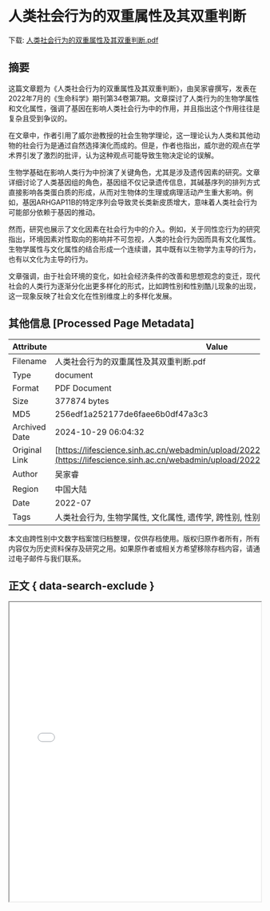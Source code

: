 # 人类社会行为的双重属性及其双重判断

<!-- tcd_download_link -->
下载: [人类社会行为的双重属性及其双重判断.pdf](人类社会行为的双重属性及其双重判断.pdf)
<!-- tcd_download_link_end -->

## 摘要

<!-- tcd_abstract -->
这篇文章题为《人类社会行为的双重属性及其双重判断》，由吴家睿撰写，发表在2022年7月的《生命科学》期刊第34卷第7期。文章探讨了人类行为的生物学属性和文化属性，强调了基因在影响人类社会行为中的作用，并且指出这个作用往往是复杂且受到争议的。

在文章中，作者引用了威尔逊教授的社会生物学理论，这一理论认为人类和其他动物的社会行为是通过自然选择演化而成的。但是，作者也指出，威尔逊的观点在学术界引发了激烈的批评，认为这种观点可能导致生物决定论的误解。

生物学基础在影响人类行为中扮演了关键角色，尤其是涉及遗传因素的研究。文章详细讨论了人类基因组的角色，基因组不仅记录遗传信息，其碱基序列的排列方式直接影响各类蛋白质的形成，从而对生物体的生理或病理活动产生重大影响。例如，基因ARHGAP11B的特定序列会导致灵长类新皮质增大，意味着人类社会行为可能部分依赖于基因的推动。

然而，研究也展示了文化因素在社会行为中的介入。例如，关于同性恋行为的研究指出，环境因素对性取向的影响并不可忽视，人类的社会行为因而具有文化属性。生物学属性与文化属性的结合形成一个连续谱，其中既有以生物学为主导的行为，也有以文化为主导的行为。

文章强调，由于社会环境的变化，如社会经济条件的改善和思想观念的变迁，现代社会的人类行为逐渐分化出更多样化的形式，比如跨性别和性别酷儿现象的出现，这一现象反映了社会文化在性别维度上的多样化发展。

<!-- tcd_abstract_end -->

## 其他信息 [Processed Page Metadata]

| Attribute       | Value                                  |
|-----------------|----------------------------------------|
| Filename        | 人类社会行为的双重属性及其双重判断.pdf                             |
| Type            | document                                 |
| Format          | PDF Document                               |
| Size            | 377874 bytes                           |
| MD5             | 256edf1a252177de6faee6b0df47a3c3                                  |
| Archived Date   | 2024-10-29 06:04:32                             |
| Original Link   | [https://lifescience.sinh.ac.cn/webadmin/upload/20221206151607_3451_8129.pdf](https://lifescience.sinh.ac.cn/webadmin/upload/20221206151607_3451_8129.pdf)                         |
| Author          | 吴家睿                               |
| Region          | 中国大陆                               |
| Date            | 2022-07                                 |
| Tags            | 人类社会行为, 生物学属性, 文化属性, 遗传学, 跨性别, 性别研究                                 |

本文由跨性别中文数字档案馆归档整理，仅供存档使用。版权归原作者所有，所有内容仅为历史资料保存及研究之用。如果原作者或相关方希望移除存档内容，请通过电子邮件与我们联系。

## 正文 { data-search-exclude }

<!-- tcd_main_text -->
<iframe src="../人类社会行为的双重属性及其双重判断.pdf" width="100%" height="600px">
    <p>无法显示PDF，请下载查看。</p>
</iframe>
<!-- tcd_main_text_end -->

